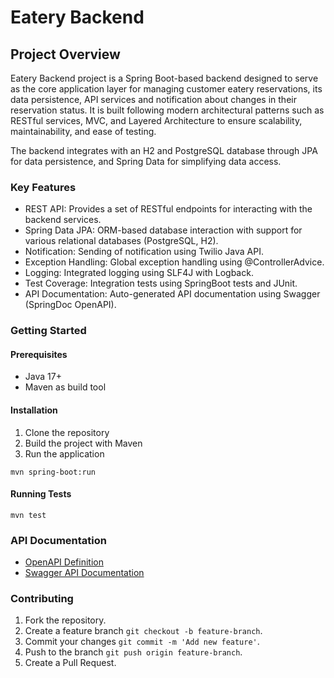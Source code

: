 # Eatery Backend

## Project Overview
Eatery Backend project is a Spring Boot-based backend designed to serve as the core application layer for 
managing customer eatery reservations, its data persistence, API services and notification about changes in their reservation status.
It is built following modern architectural patterns 
such as RESTful services, MVC, and Layered Architecture to ensure scalability, maintainability, and ease of testing.

The backend integrates with an H2 and PostgreSQL database through JPA for data persistence, and Spring Data for simplifying data access.

### Key Features
* REST API: Provides a set of RESTful endpoints for interacting with the backend services.
* Spring Data JPA: ORM-based database interaction with support for various relational databases (PostgreSQL, H2).
* Notification: Sending of notification using Twilio Java API.
* Exception Handling: Global exception handling using @ControllerAdvice.
* Logging: Integrated logging using SLF4J with Logback.
* Test Coverage: Integration tests using SpringBoot tests and JUnit.
* API Documentation: Auto-generated API documentation using Swagger (SpringDoc OpenAPI).

### Getting Started
#### Prerequisites
* Java 17+
* Maven as build tool

#### Installation
1. Clone the repository
2. Build the project with Maven
3. Run the application
```
mvn spring-boot:run
```

#### Running Tests
```
mvn test
```

### API Documentation
* [OpenAPI Definition](http://localhost:8080/v3/api-docs)
* [Swagger API Documentation](http://localhost:8080/swagger-ui/index.html)

### Contributing
1. Fork the repository.
2. Create a feature branch `git checkout -b feature-branch`. 
3. Commit your changes `git commit -m 'Add new feature'`. 
4. Push to the branch `git push origin feature-branch`. 
5. Create a Pull Request.